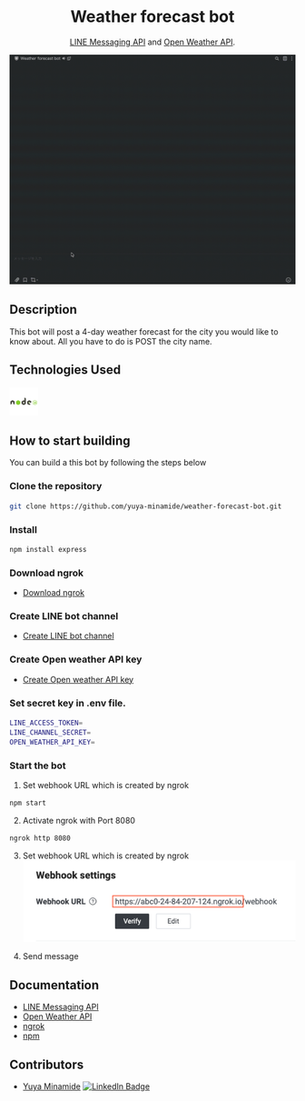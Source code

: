 <h1 style="text-align: center;">
    Weather forecast bot
</h1>

<div align="center">

[LINE Messaging API](https://developers.line.biz/en/reference/messaging-api/) and [Open Weather API](https://openweathermap.org/api).

</div>

![Alt Text](public/demonstration.gif)

## Description

This bot will post a 4-day weather forecast for the city you would like to know about. All you have to do is POST the city name.

## Technologies Used

<p align="left">
<img src="https://raw.githubusercontent.com/devicons/devicon/master/icons/nodejs/nodejs-original-wordmark.svg" alt="nodejs" width="50" height="50" style="max-width: 100%;">
</p>

## How to start building

You can build a this bot by following the steps below

### Clone the repository

```sh
git clone https://github.com/yuya-minamide/weather-forecast-bot.git
```

### Install

```sh
npm install express
```

### Download ngrok

- [Download ngrok](https://ngrok.com/download)

### Create LINE bot channel

- [Create LINE bot channel](https://developers.line.biz/en/)

### Create Open weather API key

- [Create Open weather API key](https://home.openweathermap.org/api_keys)

### Set secret key in .env file.

```sh
LINE_ACCESS_TOKEN=
LINE_CHANNEL_SECRET=
OPEN_WEATHER_API_KEY=
```

### Start the bot

1. Set webhook URL which is created by ngrok

```sh
npm start
```

2. Activate ngrok with Port 8080

```sh
ngrok http 8080
```

3. Set webhook URL which is created by ngrok
   ![](public/webhookUrl.png)

4. Send message

## Documentation

- [LINE Messaging API](https://developers.line.biz/en/reference/messaging-api/)
- [Open Weather API](https://openweathermap.org/api)
- [ngrok](https://ngrok.com/docs/getting-started)
- [npm](https://docs.npmjs.com/)

## Contributors

- [Yuya Minamide](https://github.com/yuya-minamide)
  [![LinkedIn Badge](https://img.shields.io/badge/LinkedIn-Profile-informational?style=flat&logo=linkedin&logoColor=white&color=0D76A8)](https://www.linkedin.com/in/yuya-minamide/)

